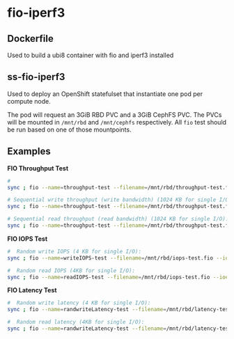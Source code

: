 # fio-iperf3
## Dockerfile

Used to build a ubi8 container with fio and iperf3 installed
## ss-fio-iperf3

Used to deploy an OpenShift statefulset that instantiate one pod per compute node.

The pod will request an 3GiB RBD PVC and a 3GiB CephFS PVC. The PVCs will be mounted in `/mnt/rbd` and `/mnt/cephfs` respectively. All `fio` test should be run based on one of those mountpoints.

## Examples

**FIO Throughput Test**
```bash
# 
sync ; fio --name=throughput-test --filename=/mnt/rbd/throughput-test.fio --ioengine=libaio --direct=1 --rw=write --bs=64k --size=1Gi --iodepth=64 --numjobs=1 --group_reporting --runtime=120 --time_based

# Sequential write throughput (write bandwidth) (1024 KB for single I/O):
sync ; fio --name=throughput-test --filename=/mnt/rbd/throughput-test.fio --ioengine=libaio --direct=1 --rw=write --bs=1024k --size=1Gi --iodepth=64 --numjobs=1 --group_reporting --runtime=120 --time_based

# Sequential read throughput (read bandwidth) (1024 KB for single I/O):
sync ; fio --name=throughput-test --filename=/mnt/rbd/throughput-test.fio --ioengine=libaio --direct=1 --rw=read --bs=1024k --size=1Gi --iodepth=64 --numjobs=1 --group_reporting --runtime=120 --time_based
```

**FIO IOPS Test**
```bash
#  Random write IOPS (4 KB for single I/O):
sync ; fio --name=writeIOPS-test --filename=/mnt/rbd/iops-test.fio --ioengine=libaio --direct=1 --rw=randwrite --bs=4k --size=1Gi --iodepth=128 --numjobs=1 --group_reporting --runtime=120 --time_based

#  Random read IOPS (4KB for single I/O):
sync ; fio --name=readIOPS-test --filename=/mnt/rbd/iops-test.fio --ioengine=libaio --direct=1 --rw=randread --bs=4k --size=1Gi --iodepth=128 --numjobs=1 --group_reporting --runtime=120 --time_based
```

**FIO Latency Test**
```bash
#  Random write latency (4 KB for single I/O):
sync ; fio --name=randwriteLatency-test --filename=/mnt/rbd/latency-test.fio --ioengine=libaio --direct=1 --rw=randwrite --bs=4k --size=1Gi --iodepth=1 --numjobs=1 --group_reporting --runtime=120 --time_based

#  Random read latency (4KB for single I/O):
sync ; fio --name=randwriteLatency-test --filename=/mnt/rbd/latency-test.fio --ioengine=libaio --direct=1 --rw=randread --bs=4k --size=1Gi --iodepth=1 --numjobs=1 --group_reporting --runtime=120 --time_based
```


